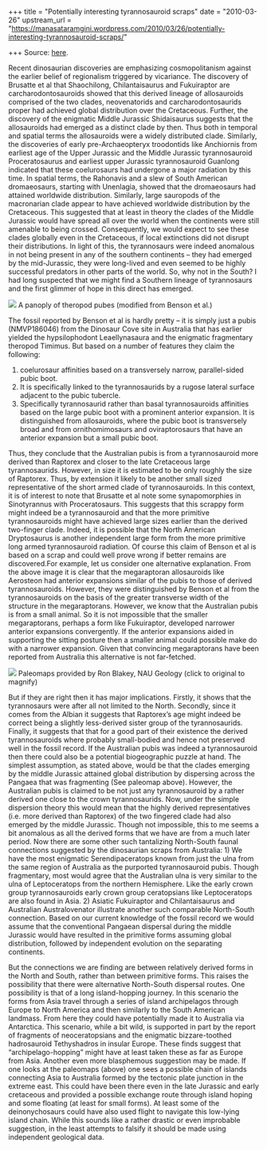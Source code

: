 +++
title = "Potentially interesting tyrannosauroid scraps"
date = "2010-03-26"
upstream_url = "https://manasataramgini.wordpress.com/2010/03/26/potentially-interesting-tyrannosauroid-scraps/"

+++
Source: [here](https://manasataramgini.wordpress.com/2010/03/26/potentially-interesting-tyrannosauroid-scraps/).

Recent dinosaurian discoveries are emphasizing cosmopolitanism against
the earlier belief of regionalism triggered by vicariance. The discovery
of Brusatte et al that Shaochilong, Chilantaisaurus and Fukuiraptor are
carcharodontosauroids showed that this derived lineage of allosauroids
comprised of the two clades, neovenatorids and carcharodontosaurids
proper had achieved global distribution over the Cretaceous. Further,
the discovery of the enigmatic Middle Jurassic Shidaisaurus suggests
that the allosauroids had emerged as a distinct clade by then. Thus both
in temporal and spatial terms the allosauroids were a widely distributed
clade. Similarly, the discoveries of early pre-Archaeopteryx troodontids
like Anchiornis from earliest age of the Upper Jurassic and the Middle
Jurassic tyrannosauroid Proceratosaurus and earliest upper Jurassic
tyrannosauroid Guanlong indicated that these coelurosaurs had undergone
a major radiation by this time. In spatial terms, the Rahonavis and a
slew of South American dromaeosaurs, starting with Unenlagia, showed
that the dromaeosaurs had attained worldwide distribution. Similarly,
large sauropods of the macronarian clade appear to have achieved
worldwide distribution by the Cretaceous. This suggested that at least
in theory the clades of the Middle Jurassic would have spread all over
the world when the continents were still amenable to being crossed.
Consequently, we would expect to see these clades globally even in the
Cretaceous, if local extinctions did not disrupt their distributions. In
light of this, the tyrannosaurs were indeed anomalous in not being
present in any of the southern continents – they had emerged by the
mid-Jurassic, they were long-lived and even seemed to be highly
successful predators in other parts of the world. So, why not in the
South? I had long suspected that we might find a Southern lineage of
tyrannosaurs and the first glimmer of hope in this direct has emerged.

[![](https://i0.wp.com/lh5.ggpht.com/_hjuA1bE0hBw/S65VnYo1yCI/AAAAAAAABV0/qUmklpNOkns/s800/panoply_pubes.jpg)](http://picasaweb.google.com/lh/photo/ljtH1LJGex6iS64w7_jm7A?feat=embedwebsite)
A panoply of theropod pubes (modified from Benson et al.)

The fossil reported by Benson et al is hardly pretty – it is simply just
a pubis (NMVP186046) from the Dinosaur Cove site in Australia that has
earlier yielded the hypsilophodont Leaellynasaura and the enigmatic
fragmentary theropod Timimus. But based on a number of features they
claim the following:  
1) coelurosaur affinities based on a transversely narrow, parallel-sided
pubic boot.  
2) It is specifically linked to the tyrannosaurids by a rugose lateral
surface adjacent to the pubic tubercle.  
3) Specifically tyrannosaurid rather than basal tyrannosauroids
affinities based on the large pubic boot with a prominent anterior
expansion. It is distinguished from allosauroids, where the pubic boot
is transversely broad and from ornithomimosaurs and oviraptorosaurs that
have an anterior expansion but a small pubic boot.

Thus, they conclude that the Australian pubis is from a tyrannosauroid
more derived than Raptorex and closer to the late Cretaceous large
tyrannosaurids. However, in size it is estimated to be only roughly the
size of Raptorex. Thus, by extension it likely to be another small sized
representative of the short armed clade of tyrannosauroids. In this
context, it is of interest to note that Brusatte et al note some
synapomorphies in Sinotyrannus with Proceratosaurs. This suggests that
this scrappy form might indeed be a tyrannosauroid and that the more
primitive tyrannosauroids might have achieved large sizes earlier than
the derived two-finger clade. Indeed, it is possible that the North
American Dryptosaurus is another independent large form from the more
primitive long armed tyrannosauroid radiation. Of course this claim of
Benson et al is based on a scrap and could well prove wrong if better
remains are discovered.For example, let us consider one alternative
explanation. From the above image it is clear that the megaraptoran
allosauroids like Aerosteon had anterior expansions similar of the pubis
to those of derived tyrannosauroids. However, they were distinguished by
Benson et al from the tyrannosauroids on the basis of the greater
transverse width of the structure in the megaraptorans. However, we know
that the Australian pubis is from a small animal. So it is not
impossible that the smaller megaraptorans, perhaps a form like
Fukuiraptor, developed narrower anterior expansions convergently. If the
anterior expansions aided in supporting the sitting posture then a
smaller animal could possible make do with a narrower expansion. Given
that convincing megaraptorans have been reported from Australia this
alternative is not far-fetched.

[![](https://i0.wp.com/lh6.ggpht.com/_hjuA1bE0hBw/S65VxwNo7YI/AAAAAAAABVQ/3wkT3u2Z_1A/s800/continental_drift.jpg)](http://picasaweb.google.com/lh/photo/vytgbRXvWlgldzrZcarUQg?feat=embedwebsite)
Paleomaps provided by Ron Blakey, NAU Geology (click to original to
magnify)

But if they are right then it has major implications. Firstly, it shows
that the tyrannosaurs were after all not limited to the North. Secondly,
since it comes from the Albian it suggests that Raptorex’s age might
indeed be correct being a slightly less-derived sister group of the
tyrannosaurids. Finally, it suggests that that for a good part of their
existence the derived tyrannosauroids where probably small-bodied and
hence not preserved well in the fossil record. If the Australian pubis
was indeed a tyrannosauroid then there could also be a potential
biogeographic puzzle at hand. The simplest assumption, as stated above,
would be that the clades emerging by the middle Jurassic attained global
distribution by dispersing across the Pangaea that was fragmenting (See
paleomap above). However, the Australian pubis is claimed to be not just
any tyrannosauroid by a rather derived one close to the crown
tyrannosaurids. Now, under the simple dispersion theory this would mean
that the highly derived representatives (i.e. more derived than
Raptorex) of the two fingered clade had also emerged by the middle
Jurassic. Though not impossible, this to me seems a bit anomalous as all
the derived forms that we have are from a much later period. Now there
are some other such tantalizing North-South faunal connections suggested
by the dinosaurian scraps from Australia: 1) We have the most enigmatic
Serendipaceratops known from just the ulna from the same region of
Australia as the purported tyrannosauroid pubis. Though fragmentary,
most would agree that the Australian ulna is very similar to the ulna of
Leptoceratops from the northern Hemisphere. Like the early crown group
tyrannosauroids early crown group ceratopsians like Leptoceratops are
also found in Asia. 2) Asiatic Fukuiraptor and Chilantaisaurus and
Australian Australovenator illustrate another such comparable
North-South connection. Based on our current knowledge of the fossil
record we would assume that the conventional Pangaean dispersal during
the middle Jurassic would have resulted in the primitive forms assuming
global distribution, followed by independent evolution on the separating
continents.

But the connections we are finding are between relatively derived forms
in the North and South, rather than between primitive forms. This raises
the possibility that there were alternative North-South dispersal
routes. One possibility is that of a long island-hopping journey. In
this scenario the forms from Asia travel through a series of island
archipelagos through Europe to North America and then similarly to the
South American landmass. From here they could have potentially made it
to Australia via Antarctica. This scenario, while a bit wild, is
supported in part by the report of fragments of neoceratopsians and the
enigmatic bizzare-toothed hadrosauroid Tethyshadros in insular Europe.
These finds suggest that “archipelago-hopping” might have at least taken
these as far as Europe from Asia. Another even more blasphemous
suggestion may be made. If one looks at the paleomaps (above) one sees a
possible chain of islands connecting Asia to Australia formed by the
tectonic plate junction in the extreme east. This could have been there
even in the late Jurassic and early cretaceous and provided a possible
exchange route through island hoping and some floating (at least for
small forms). At least some of the deinonychosaurs could have also used
flight to navigate this low-lying island chain. While this sounds like a
rather drastic or even improbable suggestion, in the least attempts to
falsify it should be made using independent geological data.

